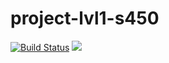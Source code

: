 # project-lvl1-s450
[![Build Status](https://travis-ci.org/apollo1011/project-lvl1-s450.svg?branch=master)](https://travis-ci.org/apollo1011/project-lvl1-s450)
<a href="https://codeclimate.com/github/apollo1011/project-lvl1-s450/maintainability"><img src="https://api.codeclimate.com/v1/badges/605d5495c3e6593aa5a8/maintainability" /></a>
